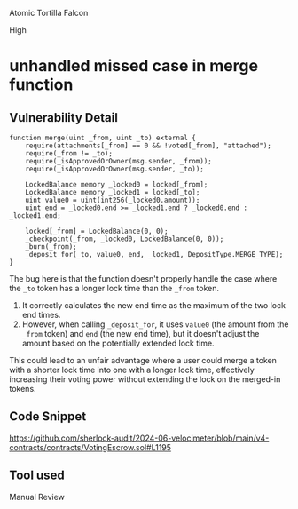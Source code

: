 Atomic Tortilla Falcon

High

# unhandled missed case in merge function


## Vulnerability Detail

```solidity
function merge(uint _from, uint _to) external {
    require(attachments[_from] == 0 && !voted[_from], "attached");
    require(_from != _to);
    require(_isApprovedOrOwner(msg.sender, _from));
    require(_isApprovedOrOwner(msg.sender, _to));

    LockedBalance memory _locked0 = locked[_from];
    LockedBalance memory _locked1 = locked[_to];
    uint value0 = uint(int256(_locked0.amount));
    uint end = _locked0.end >= _locked1.end ? _locked0.end : _locked1.end;

    locked[_from] = LockedBalance(0, 0);
    _checkpoint(_from, _locked0, LockedBalance(0, 0));
    _burn(_from);
    _deposit_for(_to, value0, end, _locked1, DepositType.MERGE_TYPE);
}
```

The bug here is that the function doesn't properly handle the case where the `_to` token has a longer lock time than the `_from` token. 

1. It correctly calculates the new end time as the maximum of the two lock end times.
2. However, when calling `_deposit_for`, it uses `value0` (the amount from the `_from` token) and `end` (the new end time), but it doesn't adjust the amount based on the potentially extended lock time.

This could lead to an unfair advantage where a user could merge a token with a shorter lock time into one with a longer lock time, effectively increasing their voting power without extending the lock on the merged-in tokens.


## Code Snippet

https://github.com/sherlock-audit/2024-06-velocimeter/blob/main/v4-contracts/contracts/VotingEscrow.sol#L1195

## Tool used

Manual Review


